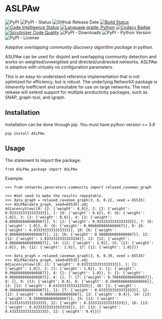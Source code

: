 # ASLPAw

![PyPI](https://img.shields.io/pypi/v/ASLPAw?color=red)
![PyPI - Status](https://img.shields.io/pypi/status/ASLPAw)
![GitHub Release Date](https://img.shields.io/github/release-date/fsssosei/ASLPAw)
[![Build Status](https://scrutinizer-ci.com/g/fsssosei/ASLPAw/badges/build.png?b=master)](https://scrutinizer-ci.com/g/fsssosei/ASLPAw/build-status/master)
[![Code Intelligence Status](https://scrutinizer-ci.com/g/fsssosei/ASLPAw/badges/code-intelligence.svg?b=master)](https://scrutinizer-ci.com/code-intelligence)
[![Language grade: Python](https://img.shields.io/lgtm/grade/python/g/fsssosei/ASLPAw.svg?logo=lgtm&logoWidth=18)](https://lgtm.com/projects/g/fsssosei/ASLPAw/context:python)
[![Codacy Badge](https://api.codacy.com/project/badge/Grade/e85d538645c44b9e87bf16448a9ac6f1)](https://www.codacy.com/manual/fsssosei/ASLPAw?utm_source=github.com&amp;utm_medium=referral&amp;utm_content=fsssosei/ASLPAw&amp;utm_campaign=Badge_Grade)
[![Scrutinizer Code Quality](https://scrutinizer-ci.com/g/fsssosei/ASLPAw/badges/quality-score.png?b=master)](https://scrutinizer-ci.com/g/fsssosei/ASLPAw/?branch=master)
![PyPI - Downloads](https://img.shields.io/pypi/dw/ASLPAw?label=PyPI%20-%20Downloads)
![PyPI - Python Version](https://img.shields.io/pypi/pyversions/ASLPAw)
![PyPI - License](https://img.shields.io/pypi/l/ASLPAw)

*Adaptive overlapping community discovery algorithm package in python.*

ASLPAw can be used for disjoint and overlapping community detection and works on weighted/unweighted and directed/undirected networks.
ASLPAw is adaptive with virtually no configuration parameters.

This is an easy-to-understand reference implementation that is not optimized for efficiency, but is robust. The underlying NetworkX package is inherently inefficient and unsuitable for use on large networks.
The next release will extend support for multiple productivity packages, such as SNAP, graph-tool, and igraph.

## Installation

Installation can be done through pip. You must have python version >= 3.8

	pip install ASLPAw

## Usage

The statement to import the package:

	from ASLPAw_package import ASLPAw
	
Example:

	>>> from networkx.generators.community import relaxed_caveman_graph
	
	>>> #Set seed to make the results repeatable.
	>>> data_graph = relaxed_caveman_graph(3, 6, 0.22, seed = 65535)
	>>> ASLPAw(data_graph, seed=65535).adj
	AdjacencyView({0: {2: {'weight': 0.9}}, 2: {2: {'weight': 0.9333333333333333}}, 1: {6: {'weight': 0.6}}, 6: {6: {'weight': 1.0}}, 3: {2: {'weight': 0.6}}, 4: {2: {'weight': 0.8666666666666667}}, 5: {2: {'weight': 0.9333333333333333}}, 7: {6: {'weight': 1.0}}, 8: {6: {'weight': 0.9666666666666667}}, 9: {6: {'weight': 0.9333333333333333}}, 10: {6: {'weight': 0.8666666666666667}}, 11: {6: {'weight': 0.9666666666666667}}, 12: {12: {'weight': 1.0333333333333334}}, 13: {12: {'weight': 0.9666666666666667}}, 14: {12: {'weight': 1.0}}, 15: {12: {'weight': 1.0}}, 16: {12: {'weight': 1.0}}, 17: {12: {'weight': 1.0}}})
	
	>>> data_graph = relaxed_caveman_graph(3, 6, 0.39, seed = 65535)
	>>> ASLPAw(data_graph, seed=65535).adj
	AdjacencyView({0: {1: {'weight': 0.9333333333333333}}, 1: {1: {'weight': 1.0}}, 2: {1: {'weight': 1.0}}, 3: {1: {'weight': 0.9666666666666667}}, 4: {1: {'weight': 1.0}}, 5: {1: {'weight': 0.9666666666666667}}, 6: {}, 7: {7: {'weight': 0.7666666666666667}}, 8: {}, 9: {13: {'weight': 0.4}, 6: {'weight': 0.26666666666666666}}, 13: {13: {'weight': 0.6333333333333333}}, 10: {1: {'weight': 0.5666666666666667}}, 11: {7: {'weight': 0.6333333333333333}}, 12: {12: {'weight': 0.4666666666666667}, 13: {'weight': 0.4}}, 14: {13: {'weight': 0.5666666666666667}}, 15: {13: {'weight': 0.5333333333333333}, 12: {'weight': 0.3333333333333333}}, 16: {13: {'weight': 0.43333333333333335}}, 17: {13: {'weight': 0.43333333333333335}, 12: {'weight': 0.4}}})